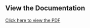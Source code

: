 ## View the Documentation

[Click here to view the PDF](https://github.com/saswatapain17/Automatic-Numberplate-Recognitioin/blob/main/training%20%26%20detection%20html.pdf)
